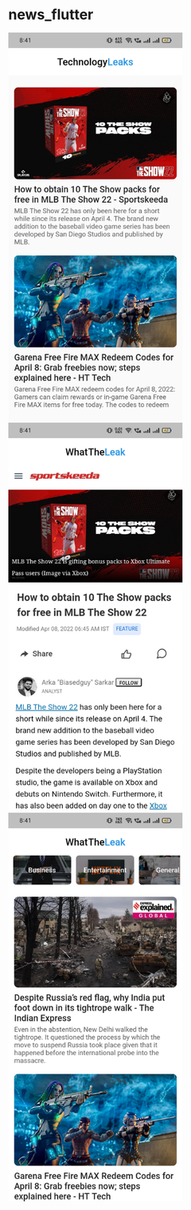 # news_flutter
 
<img width="350px" src="https://github.com/manangadwal/news_flutter/blob/main/ss/tkl.jpg?raw=true"> <img width="350px" src="https://github.com/manangadwal/news_flutter/blob/main/ss/tkl1.jpg?raw=true"> <img width="350px" src="https://github.com/manangadwal/news_flutter/blob/main/ss/tkl2.jpg?raw=true">
